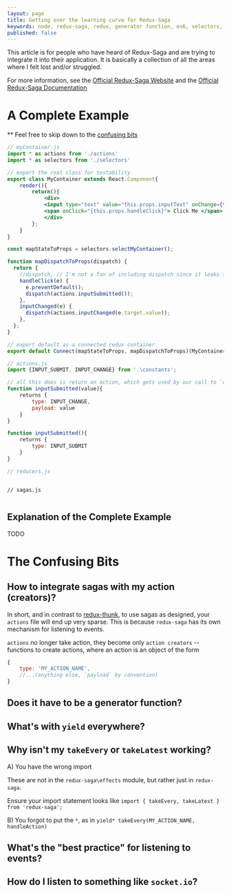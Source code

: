 ```yaml
---
layout: page
title: Getting over the learning curve for Redux-Saga
keywords: node, redux-saga, redux, generator function, es6, selectors, reselect
published: false
---
```


This article is for people who have heard of Redux-Saga and are trying to integrate it into their application.  It is basically a collection of all the areas where I felt lost and/or struggled. 

For more information, see the [Official Redux-Saga Website](http://yelouafi.github.io/redux-saga) and the [Official Redux-Saga Documentation](http://yelouafi.github.io/redux-saga/docs)


# A Complete Example

** Feel free to skip down to the [confusing bits](#confusing-bits)
``` jsx
// myContainer.js
import * as actions from './actions'
import * as selectors from './selectors'

// export the real class for testability
export class MyContainer extends React.Component{
    render(){
        return(){
            <div>
            <input type="text" value="this.props.inputText" onChange={this.props.inputChanged} />
            <span onClick="{this.props.handleClick}"> Click Me </span>
            </div>
        };
    }
}

const mapStateToProps = selectors.selectMyContainer();

function mapDispatchToProps(dispatch) {
  return {
    //dispatch, // I'm not a fan of including dispatch since it leaks the abstraction redux gives us
    handleClick(e) {
      e.preventDefault();
      dispatch(actions.inputSubmitted());
    },
    inputChanged(e) {
      dispatch(actions.inputChanged(e.target.value));
    },
  };
}

// export default as a connected redux container
export default Connect(mapStateToProps, mapDispatchToProps)(MyContainer);

```

``` js
// actions.js
import {INPUT_SUBMIT, INPUT_CHANGE} from '.\constants';

// all this does is return an action, which gets used by our call to `dispatch` in `mapStateToProps`
function inputSubmitted(value){
    returns {
        type: INPUT_CHANGE,
        payload: value
    }
}

function inputSubmitted(){
    returns {
        type: INPUT_SUBMIT
    }
}

```

``` js
// reducers.js



```

```
// sagas.js


```

## Explanation of the Complete Example

TODO

# The Confusing Bits <a name="confusing-bits"></a>

## How to integrate sagas with my action (creators)?

In short, and in contrast to [redux-thunk](TODO), to use sagas as designed, your `actions` file will end up very sparse.  This is because `redux-saga` has its own mechanism for listening to events.

`actions` no longer take action, they become only `action creators` -- functions to create actions, where an action is an object of the form

``` JavaScript
{
    type: 'MY_ACTION_NAME',
    //...(anything else, `payload` by convention)
}

```


## Does it have to be a generator function?

## What's with `yield` everywhere?

## Why isn't my `takeEvery` or `takeLatest` working?

A) You have the wrong import

These are not in the `redux-saga\effects` module, but rather just in `redux-saga`.   

Ensure your import statement looks like `import { takeEvery, takeLatest } from 'redux-saga';` 

B) You forgot to put the `*`, as in `yield* takeEvery(MY_ACTION_NAME, handleAction)` 

## What's the "best practice" for listening to events?

## How do I listen to something like `socket.io`?